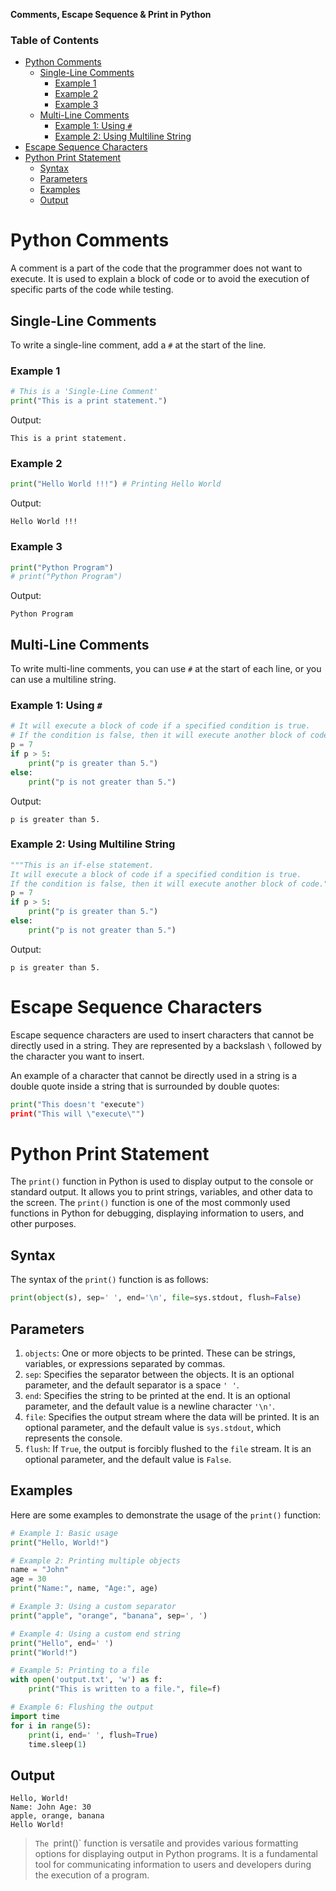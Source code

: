 **Comments, Escape Sequence & Print in Python**

### Table of Contents
- [Python Comments](#python-comments)
  - [Single-Line Comments](#single-line-comments)
    - [Example 1](#example-1)
    - [Example 2](#example-2)
    - [Example 3](#example-3)
  - [Multi-Line Comments](#multi-line-comments)
    - [Example 1: Using `#`](#example-1-using-)
    - [Example 2: Using Multiline String](#example-2-using-multiline-string)
- [Escape Sequence Characters](#escape-sequence-characters)
- [Python Print Statement](#python-print-statement)
  - [Syntax](#syntax)
  - [Parameters](#parameters)
  - [Examples](#examples)
  - [Output](#output)

# Python Comments

A comment is a part of the code that the programmer does not want to execute. It is used to explain a block of code or to avoid the execution of specific parts of the code while testing.

## Single-Line Comments

To write a single-line comment, add a `#` at the start of the line.

### Example 1
```python
# This is a 'Single-Line Comment'
print("This is a print statement.")
```

Output:
```
This is a print statement.
```

### Example 2
```python
print("Hello World !!!") # Printing Hello World
```

Output:
```
Hello World !!!
```

### Example 3
```python
print("Python Program")
# print("Python Program")
```

Output:
```
Python Program
```

## Multi-Line Comments

To write multi-line comments, you can use `#` at the start of each line, or you can use a multiline string.

### Example 1: Using `#`
```python
# It will execute a block of code if a specified condition is true.
# If the condition is false, then it will execute another block of code.
p = 7
if p > 5:
    print("p is greater than 5.")
else:
    print("p is not greater than 5.")
```

Output:
```
p is greater than 5.
```

### Example 2: Using Multiline String
```python
"""This is an if-else statement.
It will execute a block of code if a specified condition is true.
If the condition is false, then it will execute another block of code."""
p = 7
if p > 5:
    print("p is greater than 5.")
else:
    print("p is not greater than 5.")
```

Output:
```
p is greater than 5.
```

# Escape Sequence Characters

Escape sequence characters are used to insert characters that cannot be directly used in a string. They are represented by a backslash `\` followed by the character you want to insert.

An example of a character that cannot be directly used in a string is a double quote inside a string that is surrounded by double quotes:

```python
print("This doesn't "execute")
print("This will \"execute\"")
```

# Python Print Statement

The `print()` function in Python is used to display output to the console or standard output. It allows you to print strings, variables, and other data to the screen. The `print()` function is one of the most commonly used functions in Python for debugging, displaying information to users, and other purposes.

## Syntax

The syntax of the `print()` function is as follows:

```python
print(object(s), sep=' ', end='\n', file=sys.stdout, flush=False)
```

## Parameters

1. `objects`: One or more objects to be printed. These can be strings, variables, or expressions separated by commas.
2. `sep`: Specifies the separator between the objects. It is an optional parameter, and the default separator is a space `' '`.
3. `end`: Specifies the string to be printed at the end. It is an optional parameter, and the default value is a newline character `'\n'`.
4. `file`: Specifies the output stream where the data will be printed. It is an optional parameter, and the default value is `sys.stdout`, which represents the console.
5. `flush`: If `True`, the output is forcibly flushed to the `file` stream. It is an optional parameter, and the default value is `False`.

## Examples

Here are some examples to demonstrate the usage of the `print()` function:

```python
# Example 1: Basic usage
print("Hello, World!")

# Example 2: Printing multiple objects
name = "John"
age = 30
print("Name:", name, "Age:", age)

# Example 3: Using a custom separator
print("apple", "orange", "banana", sep=', ')

# Example 4: Using a custom end string
print("Hello", end=' ')
print("World!")

# Example 5: Printing to a file
with open('output.txt', 'w') as f:
    print("This is written to a file.", file=f)

# Example 6: Flushing the output
import time
for i in range(5):
    print(i, end=' ', flush=True)
    time.sleep(1)
```

## Output

```
Hello, World!
Name: John Age: 30
apple, orange, banana
Hello World!
```

> `The `print()` function is versatile and provides various formatting options for displaying output in Python programs. It is a fundamental tool for communicating information to users and developers during the execution of a program.